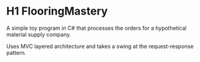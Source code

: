 # H1 FlooringMastery

A simple toy program in C# that processes the orders for a hypothetical material supply company. 

Uses MVC layered architecture and takes a swing at the request-response pattern.

